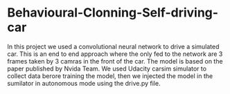 # Behavioural-Clonning-Self-driving-car
In this project we used a convolutional neural network to drive a simulated car. This is an end to end approach where the only
fed to the network are 3 frames taken by 3 camras in the front of the car. The model is based on the paper published by Nvida Team.
We used Udacity carsim simulator to collect data berore training the model, then we injected the model in the sumilator in autonomous
mode using the drive.py file.

